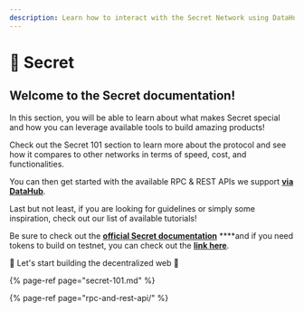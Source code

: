 ```yaml
---
description: Learn how to interact with the Secret Network using DataHub
---
```


# 🤫 Secret

## Welcome to the Secret documentation!

In this section, you will be able to learn about what makes Secret special and how you can leverage available tools to build amazing products! 

Check out the Secret 101 section to learn more about the protocol and see how it compares to other networks in terms of speed, cost, and functionalities. 

You can then get started with the available RPC & REST APIs we support [**via DataHub**](https://datahub.figment.io/sign_up?service=secret). 

Last but not least, if you are looking for guidelines or simply some inspiration, check out our list of available tutorials! 

Be sure to check out the [**official Secret documentation**](https://build.scrt.network/) ****and if you need tokens to build on testnet, you can check out the [**link here**](https://faucet.secrettestnet.io/). 

🚀 Let's start building the decentralized web 🚀

{% page-ref page="secret-101.md" %}

{% page-ref page="rpc-and-rest-api/" %}



